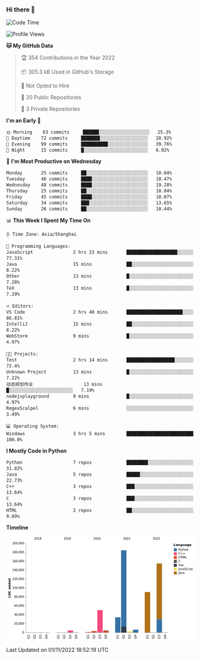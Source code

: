 ### Hi there 👋

<!--START_SECTION:waka-->
![Code Time](http://img.shields.io/badge/Code%20Time-582%20hrs%2020%20mins-blue)

![Profile Views](http://img.shields.io/badge/Profile%20Views-0-blue)

**🐱 My GitHub Data** 

> 🏆 354 Contributions in the Year 2022
 > 
> 📦 305.3 kB Used in GitHub's Storage 
 > 
> 🚫 Not Opted to Hire
 > 
> 📜 20 Public Repositories 
 > 
> 🔑 3 Private Repositories  
 > 
**I'm an Early 🐤** 

```text
🌞 Morning    63 commits     ██████░░░░░░░░░░░░░░░░░░░   25.3% 
🌆 Daytime    72 commits     ███████░░░░░░░░░░░░░░░░░░   28.92% 
🌃 Evening    99 commits     ██████████░░░░░░░░░░░░░░░   39.76% 
🌙 Night      15 commits     █░░░░░░░░░░░░░░░░░░░░░░░░   6.02%

```
📅 **I'm Most Productive on Wednesday** 

```text
Monday       25 commits     ██░░░░░░░░░░░░░░░░░░░░░░░   10.04% 
Tuesday      46 commits     ████░░░░░░░░░░░░░░░░░░░░░   18.47% 
Wednesday    48 commits     ████░░░░░░░░░░░░░░░░░░░░░   19.28% 
Thursday     25 commits     ██░░░░░░░░░░░░░░░░░░░░░░░   10.04% 
Friday       45 commits     ████░░░░░░░░░░░░░░░░░░░░░   18.07% 
Saturday     34 commits     ███░░░░░░░░░░░░░░░░░░░░░░   13.65% 
Sunday       26 commits     ██░░░░░░░░░░░░░░░░░░░░░░░   10.44%

```


📊 **This Week I Spent My Time On** 

```text
⌚︎ Time Zone: Asia/Shanghai

💬 Programming Languages: 
JavaScript               2 hrs 23 mins       ███████████████████░░░░░░   77.31% 
Java                     15 mins             ██░░░░░░░░░░░░░░░░░░░░░░░   8.22% 
Other                    13 mins             █░░░░░░░░░░░░░░░░░░░░░░░░   7.28% 
TeX                      13 mins             █░░░░░░░░░░░░░░░░░░░░░░░░   7.19%

🔥 Editors: 
VS Code                  2 hrs 40 mins       █████████████████████░░░░   86.81% 
IntelliJ                 15 mins             ██░░░░░░░░░░░░░░░░░░░░░░░   8.22% 
WebStorm                 9 mins              █░░░░░░░░░░░░░░░░░░░░░░░░   4.97%

🐱‍💻 Projects: 
Test                     2 hrs 14 mins       ██████████████████░░░░░░░   72.4% 
Unknown Project          13 mins             █░░░░░░░░░░░░░░░░░░░░░░░░   7.22% 
动态规划作业                   13 mins             █░░░░░░░░░░░░░░░░░░░░░░░░   7.19% 
nodejsplayground         9 mins              █░░░░░░░░░░░░░░░░░░░░░░░░   4.97% 
RegexScalpel             6 mins              ░░░░░░░░░░░░░░░░░░░░░░░░░   3.49%

💻 Operating System: 
Windows                  3 hrs 5 mins        █████████████████████████   100.0%

```

**I Mostly Code in Python** 

```text
Python                   7 repos             ████████░░░░░░░░░░░░░░░░░   31.82% 
Java                     5 repos             █████░░░░░░░░░░░░░░░░░░░░   22.73% 
C++                      3 repos             ███░░░░░░░░░░░░░░░░░░░░░░   13.64% 
C                        3 repos             ███░░░░░░░░░░░░░░░░░░░░░░   13.64% 
HTML                     2 repos             ██░░░░░░░░░░░░░░░░░░░░░░░   9.09%

```


**Timeline**

![Chart not found](https://raw.githubusercontent.com/SuperMaxine/SuperMaxine/main/charts/bar_graph.png) 


 Last Updated on 01/11/2022 18:52:19 UTC
<!--END_SECTION:waka-->

<!--
**SuperMaxine/SuperMaxine** is a ✨ _special_ ✨ repository because its `README.md` (this file) appears on your GitHub profile.

Here are some ideas to get you started:

- 🔭 I’m currently working on ...
- 🌱 I’m currently learning ...
- 👯 I’m looking to collaborate on ...
- 🤔 I’m looking for help with ...
- 💬 Ask me about ...
- 📫 How to reach me: ...
- 😄 Pronouns: ...
- ⚡ Fun fact: ...
-->

